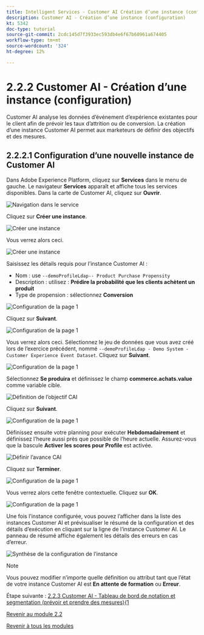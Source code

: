 ```yaml
---
title: Intelligent Services - Customer AI Création d’une instance (configuration)
description: Customer AI - Création d’une instance (configuration)
kt: 5342
doc-type: tutorial
source-git-commit: 2cdc145d7f3933ec593db4e6f67b60961a674405
workflow-type: tm+mt
source-wordcount: '324'
ht-degree: 12%

---
```


# 2.2.2 Customer AI - Création d’une instance (configuration)

Customer AI analyse les données d’événement d’expérience existantes pour le client afin de prévoir les taux d’attrition ou de conversion. La création d’une instance Customer AI permet aux marketeurs de définir des objectifs et des mesures.

## 2.2.2.1 Configuration d’une nouvelle instance de Customer AI

Dans Adobe Experience Platform, cliquez sur **Services** dans le menu de gauche. Le navigateur **Services** apparaît et affiche tous les services disponibles. Dans la carte de Customer AI, cliquez sur **Ouvrir**.

![Navigation dans le service](./images/navigatetoservice.png)

Cliquez sur **Créer une instance**.

![Créer une instance](./images/createnewinstance.png)

Vous verrez alors ceci.

![Créer une instance](./images/custai1.png)

Saisissez les détails requis pour l’instance Customer AI :

- Nom : use `--demoProfileLdap-- Product Purchase Propensity`
- Description : utilisez : **Prédire la probabilité que les clients achètent un produit**
- Type de propension : sélectionnez **Conversion**

![Configuration de la page 1](./images/setuppage1.png)

Cliquez sur **Suivant**.

![Configuration de la page 1](./images/next.png)

Vous verrez alors ceci. Sélectionnez le jeu de données que vous avez créé lors de l’exercice précédent, nommé `--demoProfileLdap - Demo System - Customer Experience Event Dataset`. Cliquez sur **Suivant**.

![Configuration de la page 1](./images/custai2.png)

Sélectionnez **Se produira** et définissez le champ **commerce.achats.value** comme variable cible.

![Définition de l’objectif CAI](./images/caidefinegoal.png)

Cliquez sur **Suivant**.

![Configuration de la page 1](./images/next.png)

Définissez ensuite votre planning pour exécuter **Hebdomadairement** et définissez l’heure aussi près que possible de l’heure actuelle. Assurez-vous que la bascule **Activer les scores pour Profile** est activée.

![Définir l’avance CAI](./images/caiadvancepage.png)

Cliquez sur **Terminer**.

![Configuration de la page 1](./images/finish.png)

Vous verrez alors cette fenêtre contextuelle. Cliquez sur **OK**.

![Configuration de la page 1](./images/finish1.png)

Une fois l’instance configurée, vous pouvez l’afficher dans la liste des instances Customer AI et prévisualiser le résumé de la configuration et des détails d’exécution en cliquant sur la ligne de l’instance Customer AI. Le panneau de résumé affiche également les détails des erreurs en cas d’erreur.

![Synthèse de la configuration de l’instance](./images/caiinstancesummary.png)

>[!NOTE]
>
>Vous pouvez modifier n’importe quelle définition ou attribut tant que l’état de votre instance Customer AI est **En attente de formation** ou **Erreur**.

Étape suivante : [2.2.3 Customer AI - Tableau de bord de notation et segmentation (prévoir et prendre des mesures){1](./ex3.md)

[Revenir au module 2.2](./intelligent-services.md)

[Revenir à tous les modules](./../../../overview.md)
